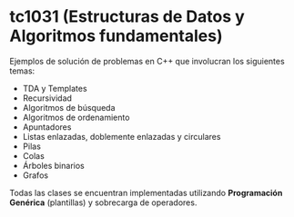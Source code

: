# tc1031 (Estructuras de Datos y Algoritmos fundamentales)
Ejemplos de solución de problemas en C++ que involucran los siguientes temas:

* TDA y Templates
* Recursividad
* Algoritmos de búsqueda
* Algoritmos de ordenamiento
* Apuntadores
* Listas enlazadas, doblemente enlazadas y circulares
* Pilas
* Colas
* Árboles binarios
* Grafos

Todas las clases se encuentran implementadas utilizando **Programación Genérica** (plantillas) y sobrecarga de operadores.
